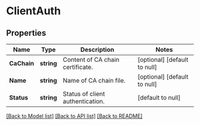 # ClientAuth

## Properties
Name | Type | Description | Notes
------------ | ------------- | ------------- | -------------
**CaChain** | **string** | Content of CA chain certificate. | [optional] [default to null]
**Name** | **string** | Name of CA chain file. | [optional] [default to null]
**Status** | **string** | Status of client authentication. | [default to null]

[[Back to Model list]](../README.md#documentation-for-models) [[Back to API list]](../README.md#documentation-for-api-endpoints) [[Back to README]](../README.md)
